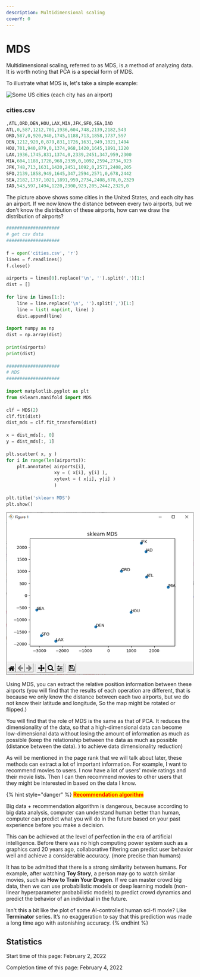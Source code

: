 ```yaml
---
description: Multidimensional scaling
coverY: 0
---
```


# MDS

Multidimensional scaling, referred to as MDS, is a method of analyzing data. It is worth noting that PCA is a special form of MDS.

To illustrate what MDS is, let's take a simple example:

![Some US cities (each city has an airport)](../.gitbook/assets/cities\_map.jpg)

### cities.csv

```python
,ATL,ORD,DEN,HOU,LAX,MIA,JFK,SFO,SEA,IAD
ATL,0,587,1212,701,1936,604,748,2139,2182,543
ORD,587,0,920,940,1745,1188,713,1858,1737,597
DEN,1212,920,0,879,831,1726,1631,949,1021,1494
HOU,701,940,879,0,1374,968,1420,1645,1891,1220
LAX,1936,1745,831,1374,0,2339,2451,347,959,2300
MIA,604,1188,1726,968,2339,0,1092,2594,2734,923
JFK,748,713,1631,1420,2451,1092,0,2571,2408,205
SFO,2139,1858,949,1645,347,2594,2571,0,678,2442
SEA,2182,1737,1021,1891,959,2734,2408,678,0,2329
IAD,543,597,1494,1220,2300,923,205,2442,2329,0
```

The picture above shows some cities in the United States, and each city has an airport. If we now know the distance between every two airports, but we don't know the distribution of these airports, how can we draw the distribution of airports?

```python
####################
# get csv data
####################

f = open('cities.csv', 'r')
lines = f.readlines()
f.close()

airports = lines[0].replace('\n', '').split(',')[1:]
dist = []

for line in lines[1:]:
    line = line.replace('\n', '').split(',')[1:]
    line = list( map(int, line) )
    dist.append(line)

import numpy as np
dist = np.array(dist)

print(airports)
print(dist)

####################
# MDS
####################

import matplotlib.pyplot as plt
from sklearn.manifold import MDS

clf = MDS(2)
clf.fit(dist)
dist_mds = clf.fit_transform(dist)

x = dist_mds[:, 0]
y = dist_mds[:, 1]

plt.scatter( x, y )
for i in range(len(airports)):
    plt.annotate( airports[i],
                  xy = ( x[i], y[i] ),
                  xytext = ( x[i], y[i] )
                  )

plt.title('sklearn MDS')
plt.show()
```

![sklearn MDS](../.gitbook/assets/MDS.PNG)

Using MDS, you can extract the relative position information between these airports (you will find that the results of each operation are different, that is because we only know the distance between each two airports, but we do not know their latitude and longitude, So the map might be rotated or flipped.)

You will find that the role of MDS is the same as that of PCA. It reduces the dimensionality of the data, so that a high-dimensional data can become low-dimensional data without losing the amount of information as much as possible (keep the relationship between the data as much as possible (distance between the data). ) to achieve data dimensionality reduction)

As will be mentioned in the page rank that we will talk about later, these methods can extract a lot of important information. For example, I want to recommend movies to users. I now have a lot of users' movie ratings and their movie lists. Then I can then recommend movies to other users that they might be interested in based on the data I know.

{% hint style="danger" %}
<mark style="color:red;">**Recommendation algorithm**</mark>

Big data + recommendation algorithm is dangerous, because according to big data analysis, computer can understand human better than human, computer can predict what you will do in the future based on your past experience before you make a decision.

This can be achieved at the level of perfection in the era of artificial intelligence. Before there was no high computing power system such as a graphics card 20 years ago, collaborative filtering can predict user behavior well and achieve a considerable accuracy. (more precise than humans)

It has to be admitted that there is a strong similarity between humans. For example, after watching **Toy Story**, a person may go to watch similar movies, such as **How to Train Your Dragon**. If we can master crowd big data, then we can use probabilistic models or deep learning models (non-linear hyperparameter probabilistic models) to predict crowd dynamics and predict the behavior of an individual in the future.

Isn't this a bit like the plot of some AI-controlled human sci-fi movie? Like **Terminator** series. It’s no exaggeration to say that this prediction was made a long time ago with astonishing accuracy.
{% endhint %}

## Statistics

Start time of this page: February 2, 2022

Completion time of this page: February 4, 2022
